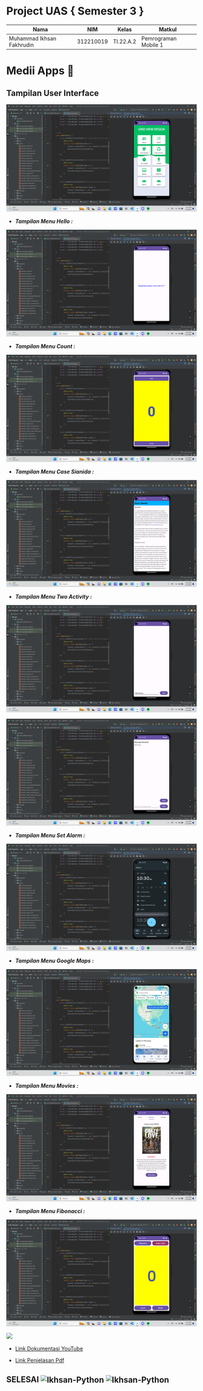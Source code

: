 # Project UAS { Semester 3 }  

|**Nama**|**NIM**|**Kelas**|**Matkul**|
|----|---|-----|------|
|Muhammad Ikhsan Fakhrudin|312210019|TI.22.A.2|Pemrograman Mobile 1|

# Medii Apps 🐳

## Tampilan User Interface


![](screenshot/ss1.png)

- ***Tampilan Menu Hello :***

![](screenshot/ss2.png)

- ***Tampilan Menu Count :***

![](screenshot/ss3.png)

- ***Tampilan Menu Case Sianida :***

![](screenshot/ss4.png)

- ***Tampilan Menu Two Activity :***

![](screenshot/ss5.png)

![](screenshot/ss6.png)

- ***Tampilan Menu Set Alarm :***

![](screenshot/ss7.png)

- ***Tampilan Menu Google Maps :***

![](screenshot/ss8.png)

- ***Tampilan Menu Movies :***

![](screenshot/ss9.png)

- ***Tampilan Menu Fibonacci :***

![](screenshot/ss10.png)

<img src=https://www.logo.wine/a/logo/YouTube/YouTube-White-Full-Color-Dark-Background-Logo.wine.svg width="130px">

- [Link Dokumentasi YouTube](https://youtu.be/Bpwhp9YiSWI)

- [Link Penjelasan Pdf](https://bit.ly/47kiiBH)



## SELESAI <img align="center" alt="Ikhsan-Python" height="40" width="45" src="https://em-content.zobj.net/source/microsoft-teams/337/student_1f9d1-200d-1f393.png"> <img align="center" alt="Ikhsan-Python" height="40" width="45" src="https://em-content.zobj.net/thumbs/160/twitter/348/flag-indonesia_1f1ee-1f1e9.png">
